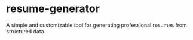 # resume-generator
A simple and customizable tool for generating professional resumes from structured data.
